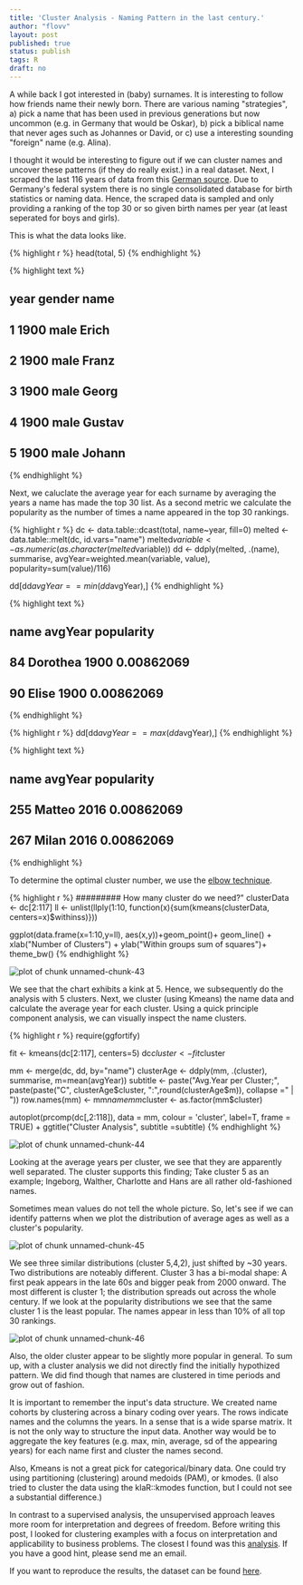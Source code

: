 ```yaml
---
title: 'Cluster Analysis - Naming Pattern in the last century.'  
author: "flovv"
layout: post
published: true
status: publish
tags: R
draft: no
---
```

 

 
 
A while back I got interested in (baby) surnames. It is interesting to follow how friends name their newly born. 
There are various naming "strategies", a) pick a name that has been used in previous generations but now uncommon (e.g. in Germany that would be Oskar), b) pick a biblical name that never ages such as Johannes or David, or c) use a interesting sounding "foreign" name (e.g. Alina). 
 
I thought it would be interesting to figure out if we can cluster names and uncover these patterns (if they do really exist.) in a real dataset.
Next, I scraped the last 116 years of data from this [German source](https://www.beliebte-vornamen.de/). Due to Germany's federal system there is no single consolidated database for birth statistics or naming data. Hence, the scraped data is sampled and only providing a ranking of the top 30 or so given birth names per year (at least seperated for boys and girls).
 
This is what the data looks like.

{% highlight r %}
head(total, 5)
{% endhighlight %}



{% highlight text %}
##   year gender   name
## 1 1900   male  Erich
## 2 1900   male  Franz
## 3 1900   male  Georg
## 4 1900   male Gustav
## 5 1900   male Johann
{% endhighlight %}
 
Next, we caluclate the average year for each surname by averaging the years a name has made the top 30 list. As a second metric we calculate the popularity as the number of times a name appeared in the top 30 rankings.
 

{% highlight r %}
dc <- data.table::dcast(total, name~year, fill=0)
melted <- data.table::melt(dc, id.vars="name")
melted$variable <- as.numeric(as.character(melted$variable))
dd <- ddply(melted, .(name), summarise, avgYear=weighted.mean(variable, value), popularity=sum(value)/116)
 
dd[dd$avgYear == min(dd$avgYear),]
{% endhighlight %}



{% highlight text %}
##        name avgYear popularity
## 84 Dorothea    1900 0.00862069
## 90    Elise    1900 0.00862069
{% endhighlight %}



{% highlight r %}
dd[dd$avgYear == max(dd$avgYear),]
{% endhighlight %}



{% highlight text %}
##       name avgYear popularity
## 255 Matteo    2016 0.00862069
## 267  Milan    2016 0.00862069
{% endhighlight %}
 
To determine the optimal cluster number, we use the [elbow technique](https://bl.ocks.org/rpgove/0060ff3b656618e9136b).
 

{% highlight r %}
######### How many cluster do we need?" 
clusterData <- dc[2:117]
ll <- unlist(llply(1:10, function(x){sum(kmeans(clusterData, centers=x)$withinss)}))
 
ggplot(data.frame(x=1:10,y=ll), aes(x,y))+geom_point()+ geom_line() + xlab("Number of Clusters") + ylab("Within groups sum of squares")+ theme_bw()
{% endhighlight %}

![plot of chunk unnamed-chunk-43](/figures/post31/unnamed-chunk-43-1.png)
 
We see that the chart exhibits a kink at 5. Hence, we subsequently do the analysis with 5 clusters.
Next, we cluster (using Kmeans) the name data and calculate the average year for each cluster. Using a quick principle component analysis, we can visually inspect the name clusters.
 

{% highlight r %}
require(ggfortify)
 
fit <- kmeans(dc[2:117], centers=5)
dc$cluster <- fit$cluster
 
mm <- merge(dc, dd, by="name")
clusterAge <- ddply(mm, .(cluster), summarise, m=mean(avgYear))
subtitle <- paste("Avg.Year per Cluster;", paste(paste("C", clusterAge$cluster, ":",round(clusterAge$m)), collapse =" | "))
row.names(mm) <- mm$name
mm$cluster <- as.factor(mm$cluster)
 
autoplot(prcomp(dc[,2:118]), data = mm, colour = 'cluster', label=T, frame = TRUE) + ggtitle("Cluster Analysis", subtitle =subtitle)
{% endhighlight %}

![plot of chunk unnamed-chunk-44](/figures/post31/unnamed-chunk-44-1.png)
 
Looking at the average years per cluster, we see that they are apparently well separated. The cluster supports this finding; Take cluster 5 as an example; Ingeborg, Walther, Charlotte and Hans are all rather old-fashioned names.
 
Sometimes mean values do not tell the whole picture. So, let's see if we can identify patterns when we plot the distribution of average ages as well as a cluster's popularity. 
 
![plot of chunk unnamed-chunk-45](/figures/post31/unnamed-chunk-45-1.png)
 
We see three similar distributions (cluster 5,4,2), just shifted by ~30 years. Two distributions are noteably different.
Cluster 3 has a bi-modal shape: A first peak appears in the late 60s and bigger peak from 2000 onward. The most different is cluster 1; the distribution spreads out across the whole century. If we look at the popularity distributions we see that the same cluster 1 is the least popular. The names appear in less than 10% of all top 30 rankings.
 
![plot of chunk unnamed-chunk-46](/figures/post31/unnamed-chunk-46-1.png)
 
Also, the older cluster appear to be slightly more popular in general. 
To sum up, with a cluster analysis we did not directly find the initially hypothized pattern. We did find though that names are clustered in time periods and grow out of fashion. 
 
It is important to remember the input's data structure. We created name cohorts by clustering across a binary coding over years. The rows indicate names and the columns the years. In a sense that is a wide sparse matrix. It is not the only way to structure the input data. Another way would be to aggregate the key features (e.g. max, min, average, sd of the appearing years) for each name first and cluster the names second.
 
Also, Kmeans is not a great pick for categorical/binary data. One could try using partitioning (clustering) around medoids (PAM), or kmodes. (I also tried to cluster the data using the klaR::kmodes function, but I could not see a substantial difference.)
 
In contrast to a supervised analysis, the unsupervised approach leaves more room for interpretation and degrees of freedom. Before writing this post, I looked for clustering examples with a focus on interpretation and applicability to business problems. The closest I found was this [analysis](https://rpubs.com/gabrielmartos/ClusterAnalysis). If you have a good hint, please send me an email.
 
If you want to reproduce the results, the dataset can be found [here](https://github.com/flovv/flovv.github.io/tree/master/data).
 
 
 

